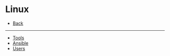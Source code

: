 # Linux

* [Back](../readme.md)
---
* [Tools](tools.md)
* [Ansible](ansible.md)
* [Users](users.md)
